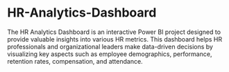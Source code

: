 # HR-Analytics-Dashboard
The HR Analytics Dashboard is an interactive Power BI project designed to provide valuable insights into various HR metrics. This dashboard helps HR professionals and organizational leaders make data-driven decisions by visualizing key aspects such as employee demographics, performance, retention rates, compensation, and attendance.
